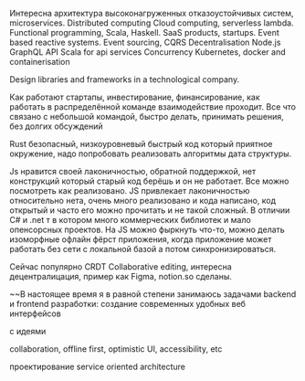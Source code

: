 Интересна 
архитектура высоконагруженных отказоустойчивых систем, microservices.
Distributed computing
Cloud computing, serverless lambda.
Functional programming, Scala, Haskell.
SaaS products, startups. 
Event based reactive systems. Event sourcing, CQRS
Decentralisation
Node.js
GraphQL
API
Scala for api services
Concurrency 
Kubernetes, docker and containerisation

Design libraries and frameworks in a technological company.

Как работают стартапы, инвестирование, финансирование, как работать в распределённой команде взаимодействие проходит. Все что связано с небольшой командой, быстро делать, принимать решения, без долгих обсуждений

Rust безопасный, низкоуровневый быстрый код который приятное окружение, надо попробовать реализовать алгоритмы дата структуры.

Js нравится своей лаконичностью, обратной поддержкой, нет конструкций который старый код берёшь и он не работает. Все можно посмотреть как реализовано. JS привлекает лаконичностью относительно нета, очень много реализовано и кода написано, код открытый и часто его можно прочитать и не такой сложный. В отличии C# и .net т в котором много коммерческих библиотек и мало опенсорсных проектов. На JS можно фыркнуть что-то, можно делать изоморфные офлайн фёрст приложения, когда приложение может работать без сети с локальной базой а потом синхронизироваться. 

Сейчас популярно CRDT Collaborative editing, интересна децентралицация,  пример как Figma, notion.so сделаны.


~~В настоящее время я в равной степени занимаюсь задачами backend и frontend разработки: создание современных удобных веб интерфейсов 

с идеями 

collaboration, offline first, optimistic UI, accessibility, etc

проектирование service oriented architecture